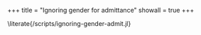 +++
title = "Ignoring gender for admittance"
showall = true
+++

\literate{/scripts/ignoring-gender-admit.jl}
